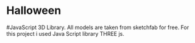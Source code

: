 # Halloween
#JavaScript 3D Library.
All models are taken from sketchfab for free. For this project i used Java Script library THREE js.
